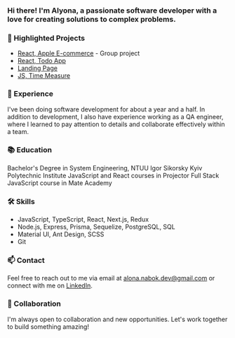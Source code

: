 ### Hi there! I'm Alyona, a passionate software developer with a love for creating solutions to complex problems.

### 🌟 Highlighted Projects
<!-- - [Next.js, Admin Dashboard for E-commerce](https://github.com/nabokok/product_catalog_admin) -->
- [React, Apple E-commerce](https://github.com/underHeel/product_catalog) - Group project
- [React, Todo App](https://github.com/nabokok/todo_app)
- [Landing Page](https://github.com/nabokok/landing_page)
- [JS, Time Measure](https://github.com/nabokok/time-measure)


### 💼 Experience
I've been doing software development for about a year and a half.
In addition to development, I also have experience working as a QA engineer, where I learned to pay attention to details and collaborate effectively within a team. 

### 📚 Education
Bachelor's Degree in System Engineering, NTUU Igor Sikorsky Kyiv Polytechnic Institute
JavaScript and React courses in Projector
Full Stack JavaScript course in Mate Academy

### 🛠️ Skills
- JavaScript, TypeScript, React, Next.js, Redux
- Node.js, Express, Prisma, Sequelize, PostgreSQL, SQL
- Material UI, Ant Design, SCSS
- Git


### 📫 Contact
Feel free to reach out to me via email at alona.nabok.dev@gmail.com or connect with me on [LinkedIn](https://www.linkedin.com/in/alyona-nabok/).

### 🤝 Collaboration
I'm always open to collaboration and new opportunities. Let's work together to build something amazing!
